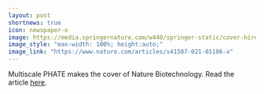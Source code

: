```yaml
---
layout: post
shortnews: true
icon: newspaper-o
image: https://media.springernature.com/w440/springer-static/cover-hires/journal/41587/40/5?as=webp&q=95
image_style: "max-width: 100%; height:auto;"
image_link: "https://www.nature.com/articles/s41587-021-01186-x"
---
```


Multiscale PHATE makes the cover of Nature Biotechnology. Read the article [here](https://www.nature.com/articles/s41587-021-01186-x).
